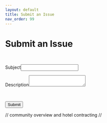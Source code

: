 ```yaml
---
layout: default
title: Submit an Issue
nav_order: 99
---
```


# Submit an Issue

<br/>
<!--  ----------------------------------------------------------------------  -->
<!--  NOTE: Please add the following <META> element to your page <HEAD>.      -->
<!--  If necessary, please modify the charset parameter to specify the        -->
<!--  character set of your HTML page.                                        -->
<!--  ----------------------------------------------------------------------  -->

<META HTTP-EQUIV="Content-type" CONTENT="text/html; charset=UTF-8">

<!--  ----------------------------------------------------------------------  -->
<!--  NOTE: Please add the following <FORM> element to your page.             -->
<!--  ----------------------------------------------------------------------  -->

<form action="https://roadrebel--claydev.my.salesforce.com/servlet/servlet.WebToCase?encoding=UTF-8" method="POST">

<input type=hidden name="orgid" value="00D6s0000008kFh">
<input type=hidden name="retURL" value="https://sfdcboss.github.io/voyajerwiki/">

<!--  ----------------------------------------------------------------------  -->
<!--  NOTE: These fields are optional debugging elements. Please uncomment    -->
<!--  these lines if you wish to test in debug mode.                          -->
<!--  <input type="hidden" name="debug" value=1>                              -->
<!--  <input type="hidden" name="debugEmail"                                  -->
<!--  value="coordinator.relay.rr@gmail.com">                                 -->
<!--  ----------------------------------------------------------------------  -->

<label for="subject">Subject</label><input  id="subject" maxlength="80" name="subject" size="20" type="text" /><br>

<label for="description">Description</label><textarea name="description"></textarea><br>

<input type="hidden"  id="external" name="external" value="1" /><br>

<input type="submit" name="submit">

</form>

// community overview and hotel contracting 
// 